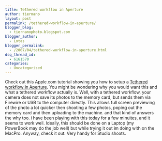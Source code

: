 ```yaml
---
title: Tethered workflow in Aperture
author: tiernano
layout: post
permalink: /tethered-workflow-in-aperture/
blogger_blog:
  - tiernanophoto.blogspot.com
blogger_author:
  - Lotas
blogger_permalink:
  - /2007/04/tethered-workflow-in-aperture.html
dsq_thread_id:
  - 6161570
categories:
  - Uncategorized
---
```

Check out this Apple.com tutorial showing you how to setup a [Tethered workflow in Aperture][1]. You might be wondering why you would want this and what a tethered workflow actually is. Well, with a tethered workflow, your camera does not save its photos to the memory card, but sends them via Firewire or USB to the computer directly. This allows full screen previewing of the photo a lot quicker then shooting a few photos, poping out the memory card and then uploading to the machine. and that kind of answers the why too. i have been playing with this today for a few minuites, and it seems to work well. Ideally, this should be done on a Laptop (my PowerBook may do the job well) but while trying it out im doing with on the MacPro. Anyway, check it out. Very handy for Studio shoots.

 [1]: http://www.apple.com/uk/pro/techniques/aperture/tethered.html